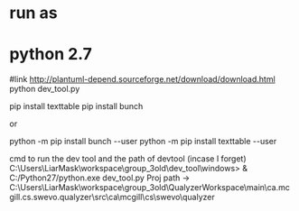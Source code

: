 # run as
# python 2.7
#link http://plantuml-depend.sourceforge.net/download/download.html
python dev_tool.py



pip install texttable
pip install bunch

or

python -m pip install bunch --user
python -m pip install texttable --user

cmd to run the dev tool and the path of devtool (incase I forget)
C:\Users\LiarMask\workspace\group_3old\dev_tool\windows> & C:/Python27/python.exe dev_tool.py
Proj path -> C:\Users\LiarMask\workspace\group_3old\QualyzerWorkspace\main\ca.mcgill.cs.swevo.qualyzer\src\ca\mcgill\cs\swevo\qualyzer


